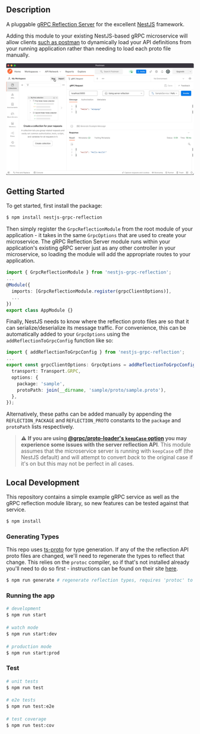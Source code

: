 ## Description

A pluggable [gRPC Reflection Server](https://github.com/grpc/grpc/blob/master/doc/server-reflection.md) for the excellent [NestJS](https://github.com/nestjs/nest) framework.

Adding this module to your existing NestJS-based gRPC microservice will allow clients [such as postman](https://blog.postman.com/postman-now-supports-grpc/) to dynamically load your API definitions from your running application rather than needing to load each proto file manually.

![example of reflection working with postman](./images/example.gif)

## Getting Started

To get started, first install the package:

```bash
$ npm install nestjs-grpc-reflection
```

Then simply register the `GrpcReflectionModule` from the root module of your application - it takes in the same `GrpcOptions` that are used to create your microservice. The gRPC Reflection Server module runs within your application's existing gRPC server just as any other controller in your microservice, so loading the module will add the appropriate routes to your application.

```ts
import { GrpcReflectionModule } from 'nestjs-grpc-reflection';
...
@Module({
  imports: [GrpcReflectionModule.register(grpcClientOptions)],
  ...
})
export class AppModule {}
```

Finally, NestJS needs to know where the reflection proto files are so that it can serialize/deserialize its message traffic. For convenience, this can be automatically added to your `GrpcOptions` using the `addReflectionToGrpcConfig` function like so:

```ts
import { addReflectionToGrpcConfig } from 'nestjs-grpc-reflection';
...
export const grpcClientOptions: GrpcOptions = addReflectionToGrpcConfig({
  transport: Transport.GRPC,
  options: {
    package: 'sample',
    protoPath: join(__dirname, 'sample/proto/sample.proto'),
  },
});
```

Alternatively, these paths can be added manually by appending the `REFLECTION_PACKAGE` and `REFLECTION_PROTO` constants to the `package` and `protoPath` lists respectively.

> :warning: **If you are using [@grpc/proto-loader's `keepCase` option](https://github.com/grpc/grpc-node/blob/master/packages/proto-loader/README.md) you may experience some issues with the server reflection API**. This module assumes that the microservice server is running with `keepCase` off (the NestJS default) and will attempt to convert *back* to the original case if it's on but this may not be perfect in all cases.

## Local Development

This repository contains a simple example gRPC service as well as the gRPC reflection module library, so new features can be tested against that service.

```bash
$ npm install
```

### Generating Types

This repo uses [ts-proto](https://github.com/stephenh/ts-proto/blob/main/NESTJS.markdown) for type generation. If any of the the reflection API proto files are changed, we'll need to regenerate the types to reflect that change. This relies on the `protoc` compiler, so if that's not installed already you'll need to do so first - instructions can be found on their site [here](https://grpc.io/docs/protoc-installation/).

```bash
$ npm run generate # regenerate reflection types, requires 'protoc' to be installed
```

### Running the app

```bash
# development
$ npm run start

# watch mode
$ npm run start:dev

# production mode
$ npm run start:prod
```

### Test

```bash
# unit tests
$ npm run test

# e2e tests
$ npm run test:e2e

# test coverage
$ npm run test:cov
```
